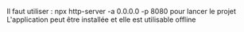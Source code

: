 Il faut utiliser : npx http-server -a 0.0.0.0 -p 8080 pour lancer le projet
L'application peut être installée et elle est utilisable offline
